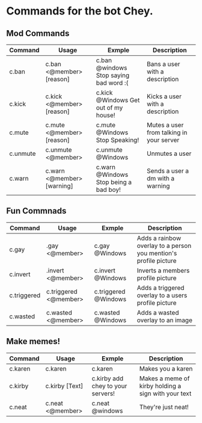 # Commands for the bot Chey.



## Mod Commands

| Command  | Usage                      | Exmple                                 | Description                              |
|----------|----------------------------|----------------------------------------|------------------------------------------|
| c.ban    | c.ban <@member> [reason]   | c.ban @windows Stop saying bad word :( | Bans a user with a description           |
| c.kick   | c.kick <@member> [reason]  | c.kick @Windows Get out of my house!   | Kicks a user with a description          |
| c.mute   | c.mute <@member> [reason]  | c.mute @Windows Stop Speaking!         | Mutes a user from talking in your server |
| c.unmute | c.unmute <@member>         | c.unmute @Windows                      | Unmutes a user                           |
| c.warn   | c.warn <@member> [warning] | c.warn @Windows Stop being a bad boy!  | Sends a user a dm with a warning         |


## Fun Commnads

| Command     | Usage                 | Exmple               | Description                                                      |
|-------------|-----------------------|----------------------|------------------------------------------------------------------|
| c.gay       | .gay <@member>        | c.gay @Windows       | Adds a rainbow overlay to a person you mention's profile picture |
| c.invert    | .invert <@member>     | c.invert @Windows    | Inverts a members profile picture                                |
| c.triggered | c.triggered <@member> | c.triggered @Windows | Adds a triggered overlay to a users profile picture              |
| c.wasted    | c.wasted <@member>    | c.wasted @Windows    | Adds a wasted overlay to an image                                |


## Make memes!

| Command | Usage            | Exmple                            | Description                                         |
|---------|------------------|-----------------------------------|-----------------------------------------------------|
| c.karen | c.karen          | c.karen                           | Makes you a karen                                   |
| c.kirby | c.kirby [Text]   | c.kirby add chey to your servers! | Makes a meme of kirby holding a sign with your text |
| c.neat  | c.neat <@member> | c.neat @windows                   | They're just neat!                                  |
